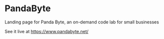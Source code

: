# PandaByte
Landing page for Panda Byte, an on-demand code lab for small businesses

See it live at https://www.pandabyte.net/
